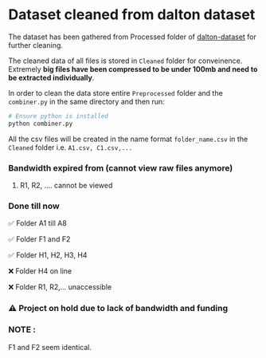 # Dataset cleaned from dalton dataset

The dataset has been gathered from Processed folder of [dalton-dataset](https://github.com/prasenjit52282/dalton-dataset/tree/main/Processed) for further cleaning.

The cleaned data of all files is stored in `Cleaned` folder for conveinence. Extremely **big files have been compressed to be under 100mb and need to be extracted individually**.

In order to clean the data store entire `Preprocessed` folder and the `combiner.py` in the same directory and then run:

```bash
# Ensure python is installed
python combiner.py
```

All the csv files will be created in the name format `folder_name.csv` in the `Cleaned` folder i.e. `A1.csv, C1.csv,...`


### Bandwidth expired from (cannot view raw files anymore)

1. R1, R2, .... cannot be viewed


### Done till now

✅ Folder A1 till A8

✅ Folder F1 and F2

✅ Folder H1, H2, H3, H4

❌ Folder H4 on line

❌ Folder R1, R2,... unaccessible

### ⚠️ Project on hold due to lack of bandwidth and funding

### NOTE :

F1 and F2 seem identical. 